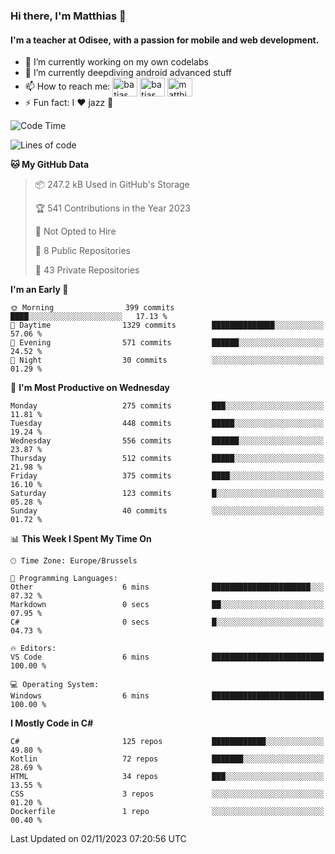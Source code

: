 ### Hi there, I'm Matthias 👋

#### I'm a teacher at Odisee, with a passion for mobile and web development.

- 🔭 I’m currently working on my own codelabs
- 🌱 I’m currently deepdiving android advanced stuff
- 📫 How to reach me: <a href="https://dev.to/batjas" target="_blank"><img align="center" src="https://raw.githubusercontent.com/rahuldkjain/github-profile-readme-generator/master/src/images/icons/Social/devto.svg" alt="batjas" height="30" width="40" /></a>
<a href="https://twitter.com/batjas" target="_blank"><img align="center" src="https://raw.githubusercontent.com/rahuldkjain/github-profile-readme-generator/master/src/images/icons/Social/twitter.svg" alt="batjas" height="30" width="40" /></a>
<a href="https://linkedin.com/in/matthiasdruwé" target="_blank"><img align="center" src="https://raw.githubusercontent.com/rahuldkjain/github-profile-readme-generator/master/src/images/icons/Social/linked-in-alt.svg" alt="matthiasdruwé" height="30" width="40" /></a>
- ⚡ Fun fact: I ❤ jazz 🎷


<!--START_SECTION:waka-->
![Code Time](http://img.shields.io/badge/Code%20Time-870%20hrs%2042%20mins-blue)

![Lines of code](https://img.shields.io/badge/From%20Hello%20World%20I%27ve%20Written-2.6%20million%20lines%20of%20code-blue)

**🐱 My GitHub Data** 

> 📦 247.2 kB Used in GitHub's Storage 
 > 
> 🏆 541 Contributions in the Year 2023
 > 
> 🚫 Not Opted to Hire
 > 
> 📜 8 Public Repositories 
 > 
> 🔑 43 Private Repositories 
 > 
**I'm an Early 🐤** 

```text
🌞 Morning                399 commits         ████░░░░░░░░░░░░░░░░░░░░░   17.13 % 
🌆 Daytime                1329 commits        ██████████████░░░░░░░░░░░   57.06 % 
🌃 Evening                571 commits         ██████░░░░░░░░░░░░░░░░░░░   24.52 % 
🌙 Night                  30 commits          ░░░░░░░░░░░░░░░░░░░░░░░░░   01.29 % 
```
📅 **I'm Most Productive on Wednesday** 

```text
Monday                   275 commits         ███░░░░░░░░░░░░░░░░░░░░░░   11.81 % 
Tuesday                  448 commits         █████░░░░░░░░░░░░░░░░░░░░   19.24 % 
Wednesday                556 commits         ██████░░░░░░░░░░░░░░░░░░░   23.87 % 
Thursday                 512 commits         █████░░░░░░░░░░░░░░░░░░░░   21.98 % 
Friday                   375 commits         ████░░░░░░░░░░░░░░░░░░░░░   16.10 % 
Saturday                 123 commits         █░░░░░░░░░░░░░░░░░░░░░░░░   05.28 % 
Sunday                   40 commits          ░░░░░░░░░░░░░░░░░░░░░░░░░   01.72 % 
```


📊 **This Week I Spent My Time On** 

```text
🕑︎ Time Zone: Europe/Brussels

💬 Programming Languages: 
Other                    6 mins              ██████████████████████░░░   87.32 % 
Markdown                 0 secs              ██░░░░░░░░░░░░░░░░░░░░░░░   07.95 % 
C#                       0 secs              █░░░░░░░░░░░░░░░░░░░░░░░░   04.73 % 

🔥 Editors: 
VS Code                  6 mins              █████████████████████████   100.00 % 

💻 Operating System: 
Windows                  6 mins              █████████████████████████   100.00 % 
```

**I Mostly Code in C#** 

```text
C#                       125 repos           ████████████░░░░░░░░░░░░░   49.80 % 
Kotlin                   72 repos            ███████░░░░░░░░░░░░░░░░░░   28.69 % 
HTML                     34 repos            ███░░░░░░░░░░░░░░░░░░░░░░   13.55 % 
CSS                      3 repos             ░░░░░░░░░░░░░░░░░░░░░░░░░   01.20 % 
Dockerfile               1 repo              ░░░░░░░░░░░░░░░░░░░░░░░░░   00.40 % 
```




 Last Updated on 02/11/2023 07:20:56 UTC
<!--END_SECTION:waka-->
